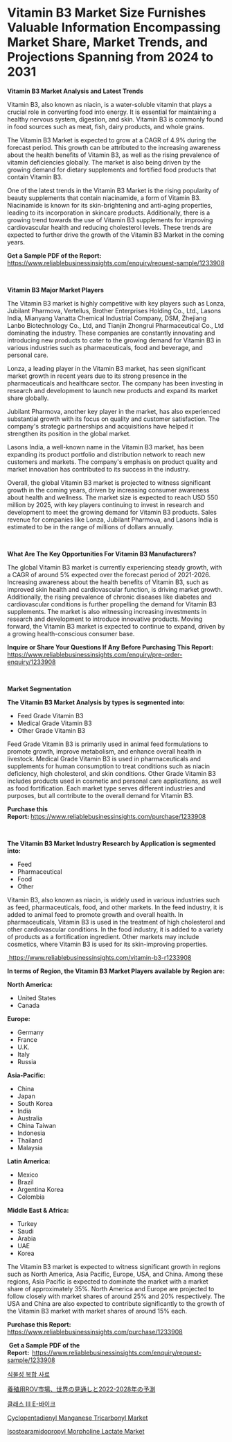 <p><h1>Vitamin B3 Market Size Furnishes Valuable Information Encompassing Market Share, Market Trends, and Projections Spanning from 2024 to 2031</h1></p><p><strong>Vitamin B3 Market Analysis and Latest Trends</strong></p>
<p><p>Vitamin B3, also known as niacin, is a water-soluble vitamin that plays a crucial role in converting food into energy. It is essential for maintaining a healthy nervous system, digestion, and skin. Vitamin B3 is commonly found in food sources such as meat, fish, dairy products, and whole grains. </p><p>The Vitamin B3 Market is expected to grow at a CAGR of 4.9% during the forecast period. This growth can be attributed to the increasing awareness about the health benefits of Vitamin B3, as well as the rising prevalence of vitamin deficiencies globally. The market is also being driven by the growing demand for dietary supplements and fortified food products that contain Vitamin B3.</p><p>One of the latest trends in the Vitamin B3 Market is the rising popularity of beauty supplements that contain niacinamide, a form of Vitamin B3. Niacinamide is known for its skin-brightening and anti-aging properties, leading to its incorporation in skincare products. Additionally, there is a growing trend towards the use of Vitamin B3 supplements for improving cardiovascular health and reducing cholesterol levels. These trends are expected to further drive the growth of the Vitamin B3 Market in the coming years.</p></p>
<p><strong>Get a Sample PDF of the Report:&nbsp;</strong> <a href="https://www.reliablebusinessinsights.com/enquiry/request-sample/1233908">https://www.reliablebusinessinsights.com/enquiry/request-sample/1233908</a></p>
<p>&nbsp;</p>
<p><strong>Vitamin B3 Major Market Players</strong></p>
<p><p>The Vitamin B3 market is highly competitive with key players such as Lonza, Jubilant Pharmova, Vertellus, Brother Enterprises Holding Co., Ltd., Lasons India, Mianyang Vanatta Chemical Industrial Company, DSM, Zhejiang Lanbo Biotechnology Co., Ltd, and Tianjin Zhongrui Pharmaceutical Co., Ltd dominating the industry. These companies are constantly innovating and introducing new products to cater to the growing demand for Vitamin B3 in various industries such as pharmaceuticals, food and beverage, and personal care.</p><p>Lonza, a leading player in the Vitamin B3 market, has seen significant market growth in recent years due to its strong presence in the pharmaceuticals and healthcare sector. The company has been investing in research and development to launch new products and expand its market share globally.</p><p>Jubilant Pharmova, another key player in the market, has also experienced substantial growth with its focus on quality and customer satisfaction. The company's strategic partnerships and acquisitions have helped it strengthen its position in the global market.</p><p>Lasons India, a well-known name in the Vitamin B3 market, has been expanding its product portfolio and distribution network to reach new customers and markets. The company's emphasis on product quality and market innovation has contributed to its success in the industry.</p><p>Overall, the global Vitamin B3 market is projected to witness significant growth in the coming years, driven by increasing consumer awareness about health and wellness. The market size is expected to reach USD 550 million by 2025, with key players continuing to invest in research and development to meet the growing demand for Vitamin B3 products. Sales revenue for companies like Lonza, Jubilant Pharmova, and Lasons India is estimated to be in the range of millions of dollars annually.</p></p>
<p>&nbsp;</p>
<p><strong>What Are The Key Opportunities For Vitamin B3 Manufacturers?</strong></p>
<p><p>The global Vitamin B3 market is currently experiencing steady growth, with a CAGR of around 5% expected over the forecast period of 2021-2026. Increasing awareness about the health benefits of Vitamin B3, such as improved skin health and cardiovascular function, is driving market growth. Additionally, the rising prevalence of chronic diseases like diabetes and cardiovascular conditions is further propelling the demand for Vitamin B3 supplements. The market is also witnessing increasing investments in research and development to introduce innovative products. Moving forward, the Vitamin B3 market is expected to continue to expand, driven by a growing health-conscious consumer base.</p></p>
<p><strong>Inquire or Share Your Questions If Any Before Purchasing This Report:</strong> <a href="https://www.reliablebusinessinsights.com/enquiry/pre-order-enquiry/1233908">https://www.reliablebusinessinsights.com/enquiry/pre-order-enquiry/1233908</a></p>
<p>&nbsp;</p>
<p><strong>Market Segmentation</strong></p>
<p><strong>The Vitamin B3 Market Analysis by types is segmented into:</strong></p>
<p><ul><li>Feed Grade Vitamin B3</li><li>Medical Grade Vitamin B3</li><li>Other Grade Vitamin B3</li></ul></p>
<p><p>Feed Grade Vitamin B3 is primarily used in animal feed formulations to promote growth, improve metabolism, and enhance overall health in livestock. Medical Grade Vitamin B3 is used in pharmaceuticals and supplements for human consumption to treat conditions such as niacin deficiency, high cholesterol, and skin conditions. Other Grade Vitamin B3 includes products used in cosmetic and personal care applications, as well as food fortification. Each market type serves different industries and purposes, but all contribute to the overall demand for Vitamin B3.</p></p>
<p><strong>Purchase this Report:&nbsp;</strong><a href="https://www.reliablebusinessinsights.com/purchase/1233908">https://www.reliablebusinessinsights.com/purchase/1233908</a></p>
<p>&nbsp;</p>
<p><strong>The Vitamin B3 Market Industry Research by Application is segmented into:</strong></p>
<p><ul><li>Feed</li><li>Pharmaceutical</li><li>Food</li><li>Other</li></ul></p>
<p><p>Vitamin B3, also known as niacin, is widely used in various industries such as feed, pharmaceuticals, food, and other markets. In the feed industry, it is added to animal feed to promote growth and overall health. In pharmaceuticals, Vitamin B3 is used in the treatment of high cholesterol and other cardiovascular conditions. In the food industry, it is added to a variety of products as a fortification ingredient. Other markets may include cosmetics, where Vitamin B3 is used for its skin-improving properties.</p></p>
<p><a href="https://www.reliablebusinessinsights.com/vitamin-b3-r1233908">&nbsp;https://www.reliablebusinessinsights.com/vitamin-b3-r1233908</a></p>
<p><strong>In terms of Region, the Vitamin B3 Market Players available by Region are:</strong></p>
<p>
    <p> <strong> North America: </strong>
        <ul>
            <li>United States</li>
            <li>Canada</li>
        </ul>
        </p> 
    <p> <strong> Europe: </strong>
        <ul>
            <li>Germany</li>
            <li>France</li>
            <li>U.K.</li>
            <li>Italy</li>
            <li>Russia</li>
        </ul>
        </p> 
    <p> <strong> Asia-Pacific: </strong>
        <ul>
            <li>China</li>
            <li>Japan</li>
            <li>South Korea</li>
            <li>India</li>
            <li>Australia</li>
            <li>China Taiwan</li>
            <li>Indonesia</li>
            <li>Thailand</li>
            <li>Malaysia</li>
        </ul>
        </p> 
    <p> <strong> Latin America: </strong>
        <ul>
            <li>Mexico</li>
            <li>Brazil</li>
            <li>Argentina Korea</li>
            <li>Colombia</li>
        </ul>
        </p> 
    <p> <strong> Middle East & Africa: </strong>
        <ul>
            <li>Turkey</li>
            <li>Saudi</li>
            <li>Arabia</li>
            <li>UAE</li>
            <li>Korea</li>
        </ul>
    </p>
    </p>
<p><p>The Vitamin B3 market is expected to witness significant growth in regions such as North America, Asia Pacific, Europe, USA, and China. Among these regions, Asia Pacific is expected to dominate the market with a market share of approximately 35%. North America and Europe are projected to follow closely with market shares of around 25% and 20% respectively. The USA and China are also expected to contribute significantly to the growth of the Vitamin B3 market with market shares of around 15% each.</p></p>
<p><strong>Purchase this Report: </strong><a href="https://www.reliablebusinessinsights.com/purchase/1233908">https://www.reliablebusinessinsights.com/purchase/1233908</a></p>
<p>&nbsp;<strong>Get a Sample PDF of the Report:&nbsp;&nbsp;</strong><a href="https://www.reliablebusinessinsights.com/enquiry/request-sample/1233908">https://www.reliablebusinessinsights.com/enquiry/request-sample/1233908</a></p>
<p><strong></strong></p>
<p><p><a href="https://github.com/Edwards13Jessica/Market-Research-Report-List-1/blob/main/5360708119896.md">식물성 복합 사료</a></p><p><a href="https://github.com/MacyOrn/Market-Research-Report-List-1/blob/main/3641975131296.md">養殖用ROV市場、世界の見通しと2022-2028年の予測</a></p><p><a href="https://github.com/chupp85/Market-Research-Report-List-1/blob/main/9850009119895.md">클래스 III E-바이크</a></p><p><a href="https://github.com/nhteumcc68/Market-Research-Report-List-1/blob/main/cyclopentadienyl-manganese-tricarbonyl-market.md">Cyclopentadienyl Manganese Tricarbonyl Market</a></p><p><a href="https://github.com/Hunterico88/Market-Research-Report-List-1/blob/main/isostearamidopropyl-morpholine-lactate-market.md">Isostearamidopropyl Morpholine Lactate Market</a></p></p>